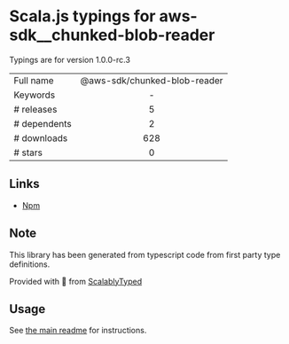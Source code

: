 
# Scala.js typings for aws-sdk__chunked-blob-reader

Typings are for version 1.0.0-rc.3



|                    |                 |
| ------------------ | :-------------: |
| Full name          | @aws-sdk/chunked-blob-reader |
| Keywords           | - |
| # releases         | 5 |
| # dependents       | 2 |
| # downloads        | 628 |
| # stars            | 0 |

## Links
- [Npm](https://www.npmjs.com/package/%40aws-sdk%2Fchunked-blob-reader)
    


## Note
This library has been generated from typescript code from first party type definitions.

Provided with :purple_heart: from [ScalablyTyped](https://github.com/oyvindberg/ScalablyTyped)

## Usage
See [the main readme](../../readme.md) for instructions.


